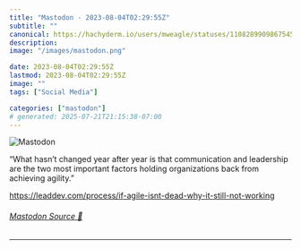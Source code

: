 ```yaml
---
title: "Mastodon - 2023-08-04T02:29:55Z"
subtitle: ""
canonical: https://hachyderm.io/users/mweagle/statuses/110828990986754559
description:
image: "/images/mastodon.png"

date: 2023-08-04T02:29:55Z
lastmod: 2023-08-04T02:29:55Z
image: ""
tags: ["Social Media"]

categories: ["mastodon"]
# generated: 2025-07-21T21:15:38-07:00
---
```

![Mastodon](/images/mastodon.png)

<p>“What hasn’t changed year after year is that communication and leadership are the two most important factors holding organizations back from achieving agility.”</p><p><a href="https://leaddev.com/process/if-agile-isnt-dead-why-it-still-not-working" target="_blank" rel="nofollow noopener noreferrer" translate="no"><span class="invisible">https://</span><span class="ellipsis">leaddev.com/process/if-agile-i</span><span class="invisible">snt-dead-why-it-still-not-working</span></a></p>


###### [Mastodon Source 🐘](https://hachyderm.io/@mweagle/110828990986754559)

___
